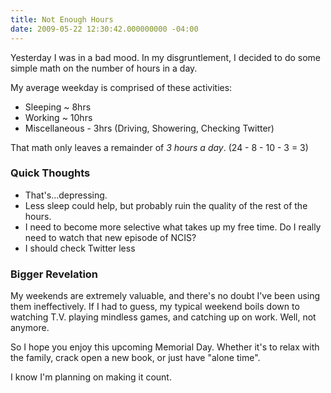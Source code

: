 ```yaml
---
title: Not Enough Hours
date: 2009-05-22 12:30:42.000000000 -04:00
---
```

Yesterday I was in a bad mood. In my disgruntlement, I decided to do some simple math on the number of hours in a day.

My average weekday is comprised of these activities:

* Sleeping ~ 8hrs
* Working ~ 10hrs
* Miscellaneous - 3hrs (Driving, Showering, Checking Twitter)

That math only leaves a remainder of *3 hours a day*. (24 - 8 - 10 - 3 = 3)

### Quick Thoughts

* That's...depressing.
* Less sleep could help, but probably ruin the quality of the rest of the hours.
* I need to become more selective what takes up my free time. Do I really need to watch that new episode of NCIS?
* I should check Twitter less

### Bigger Revelation

My weekends are extremely valuable, and there's no doubt I've been using them ineffectively. If I had to guess, my typical weekend boils down to watching T.V. playing mindless games, and catching up on work. Well, not anymore.

So I hope you enjoy this upcoming Memorial Day. Whether it's to relax with the family, crack open a new book, or just have "alone time".

I know I'm planning on making it count.
